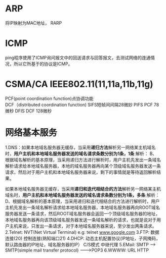 # ARP
将IP映射为MAC地址，
RARP


# ICMP
ping程序使用了ICMP询问报文中的回送请求与回答报文，去测试网络的连通情况，所以它所基于的协议是ICMP。


# CSMA/CA  IEEE802.11(11,11a,11b,11g)
PCF(point coordination function)点协调功能  
DCF（distributed coordination function)
SIFS短帧间间隔28微妙
PIFS  PCF  78微秒
DFIS  DCF  128微秒

# 网络基本服务

1.DNS：如果本地域名服务器无缓存，当采用**递归方法**解析另一网络某主机域名时，**用户主机和本地域名服务器发送的域名请求条数分别为1条，1条** 
解析：  B、根据域名解析的基本原理，当采用递归方法进行解析时，用户主机先发出一条域名解析请求给本地域名服务器，本地的域名服务器再向某个顶级域名服务器发送一条请求，然后对于用户主机和本地域名服务器来说，剩下的事情就是等待返回解析结果。

如果本地域名服务器无缓存，当采用**递归和迭代相结合的方法**解析另一网络某主机域名时，**用户主机和本地域名服务器发送的域名请求条数分别为1条，多条**
解析：  D、根据域名解析的基本原理，当采用递归和迭代相结合的方法进行解析时，用户主机先发出一条域名解析请求给本地域名服务器，本地域名服务器再向ROOT域名服务器发送一条请求，然后ROOT域名服务器会返回一个顶级域名服务器的地址，本地域名服务器再向该顶级域名服务器发送一条域名解析的请求，也就是说对于用户主机来说，只发出一条请求，对于本地域名服务器来说，至少发出两条请求。
2.Telnet:  NVT(Net Virtual Terminal) e.g: telnet www.google.com
3.FTP: 数据连接(20) 控制连接(熟知端口21)
4.DHCP: 动态主机配置协议(IP地址，子网掩码，默认路由器的IP地址，域名服务器的IP）  C/S模式  中继代理
5.EMail:  SMTP --> SMTP(simple mail transfer protocol) --->POP3
6.WWWW: URL HTTP





